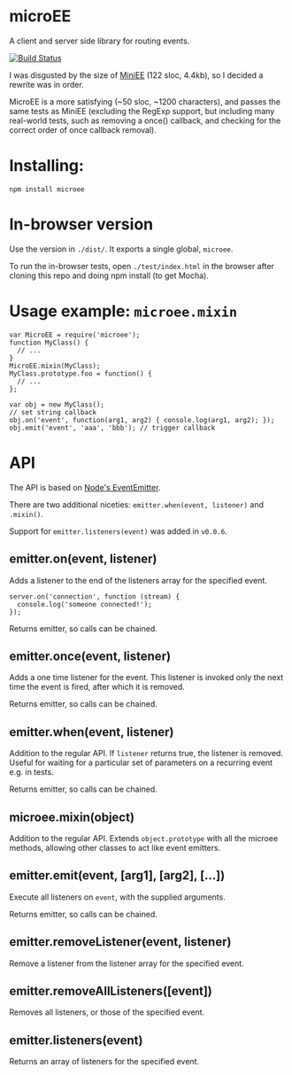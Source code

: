# microEE

A client and server side library for routing events.

[![Build Status](https://secure.travis-ci.org/mixu/microee.png?branch=master)](https://travis-ci.org/mixu/microee)

I was disgusted by the size of [MiniEE](https://github.com/mixu/miniee) (122 sloc, 4.4kb), so I decided a rewrite was in order.

MicroEE is a more satisfying (~50 sloc, ~1200 characters), and passes the same tests as MiniEE (excluding the RegExp support, but including many real-world tests, such as removing a once() callback, and checking for the correct order of once callback removal).

# Installing:

    npm install microee

# In-browser version

Use the version in `./dist/`. It exports a single global, `microee`.

To run the in-browser tests, open `./test/index.html` in the browser after cloning this repo and doing npm install (to get Mocha).

# Usage example: `microee.mixin`

    var MicroEE = require('microee');
    function MyClass() {
      // ...
    }
    MicroEE.mixin(MyClass);
    MyClass.prototype.foo = function() {
      // ...
    };

    var obj = new MyClass();
    // set string callback
    obj.on('event', function(arg1, arg2) { console.log(arg1, arg2); });
    obj.emit('event', 'aaa', 'bbb'); // trigger callback

# API

The API is based on [Node's EventEmitter](http://nodejs.org/api/events.html).

There are two additional niceties: `emitter.when(event, listener)` and `.mixin()`.

Support for `emitter.listeners(event)` was added in `v0.0.6`.

## emitter.on(event, listener)

Adds a listener to the end of the listeners array for the specified event.

```
server.on('connection', function (stream) {
  console.log('someone connected!');
});
```

Returns emitter, so calls can be chained.

## emitter.once(event, listener)

Adds a one time listener for the event. This listener is invoked only the next time the event is fired, after which it is removed.

Returns emitter, so calls can be chained.

## emitter.when(event, listener)

Addition to the regular API. If `listener` returns true, the listener is removed. Useful for waiting for a particular set of parameters on a recurring event e.g. in tests.

Returns emitter, so calls can be chained.

## microee.mixin(object)

Addition to the regular API. Extends `object.prototype` with all the microee methods, allowing other classes to act like event emitters.

## emitter.emit(event, [arg1], [arg2], [...])

Execute all listeners on `event`, with the supplied arguments.

Returns emitter, so calls can be chained.

## emitter.removeListener(event, listener)

Remove a listener from the listener array for the specified event.

## emitter.removeAllListeners([event])

Removes all listeners, or those of the specified event.

## emitter.listeners(event)

Returns an array of listeners for the specified event.
